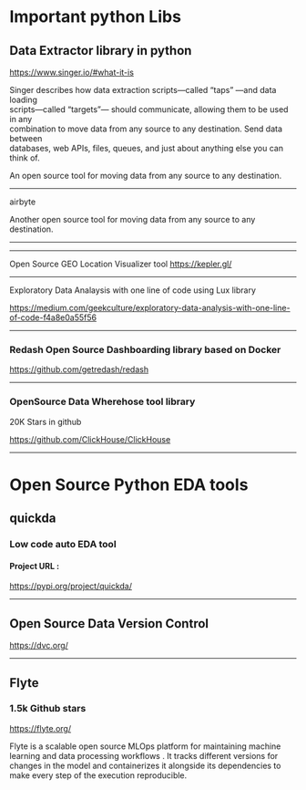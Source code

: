 # Important python Libs 



## Data Extractor library in python 
https://www.singer.io/#what-it-is

Singer describes how data extraction scripts—called “taps” —and data loading  
 scripts—called “targets”— should communicate, allowing them to be used in any   
 combination to move data from any source to any destination. Send data between   
 databases, web APIs, files, queues, and just about anything else you can think of.


   An open source tool for moving data from any source to any destination.


 ---


 airbyte



Another open source tool for moving data from any source to any destination.




  ---


---



Open Source GEO Location Visualizer tool 
https://kepler.gl/

---

 Exploratory Data Analaysis with one line of code using Lux library 
 
 https://medium.com/geekculture/exploratory-data-analysis-with-one-line-of-code-f4a8e0a55f56


 ---

 ### Redash  Open Source Dashboarding library based on Docker 
 https://github.com/getredash/redash


 ---

 ### OpenSource Data Wherehose tool library

20K Stars in github 

 https://github.com/ClickHouse/ClickHouse 


 

----
# Open Source Python EDA tools 


## quickda 
### Low code auto EDA tool 


#### Project URL : 

https://pypi.org/project/quickda/



---


## Open Source Data Version Control

 https://dvc.org/

 ---

## Flyte 
### 1.5k Github stars 

https://flyte.org/

 Flyte is a scalable open source MLOps platform for maintaining machine learning and data processing workflows  . It tracks different versions for changes in the model and containerizes it alongside its dependencies to make every step of the execution reproducible.



 

 